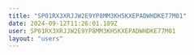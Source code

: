 ```yaml
---
title: "SP01RX3XRJJW2E9YP8MM3KH5KXEPADWHDKE77M01"
date: 2024-09-12T11:26:01.189Z
user: SP01RX3XRJJW2E9YP8MM3KH5KXEPADWHDKE77M01
layout: "users"
---
```

    